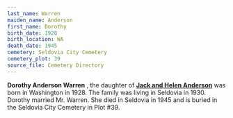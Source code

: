 ```yaml
---
last_name: Warren
maiden_name: Anderson
first_name: Dorothy
birth_date: 1928
birth_location: WA
death_date: 1945
cemetery: Seldovia City Cemetery
cemetery_plot: 39
source_file: Cemetery Directory
---
```

**Dorothy Anderson  Warren** , the daughter of [**Jack and Helen Anderson**](./Anderson_John.md) was born in Washington in 1928.  The family was living in Seldovia in 1930.  Dorothy married Mr. Warren.  She died in Seldovia in 1945 and is buried in the Seldovia City Cemetery in Plot #39. 